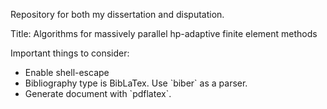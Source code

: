 Repository for both my dissertation and disputation.

Title: Algorithms for massively parallel hp-adaptive finite element methods

Important things to consider:
<ul>
<li> Enable shell-escape
<li> Bibliography type is BibLaTex. Use `biber` as a parser.
<li> Generate document with `pdflatex`.
</ul>
